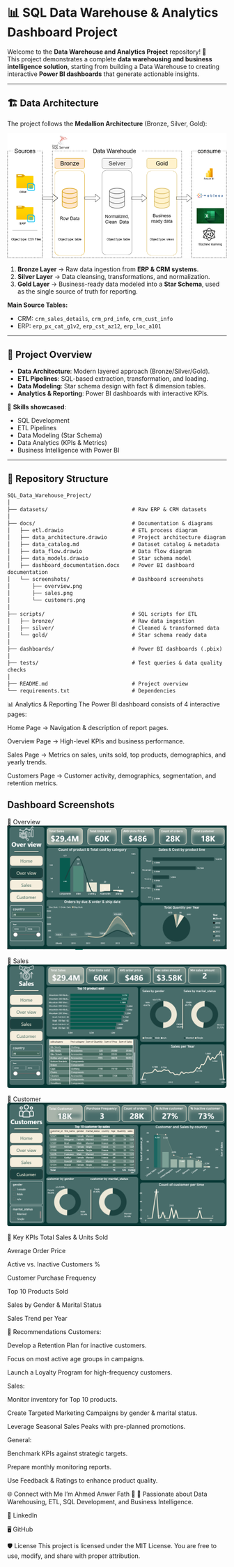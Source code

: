 # 📊 SQL Data Warehouse & Analytics Dashboard Project  

Welcome to the **Data Warehouse and Analytics Project** repository! 🚀  
This project demonstrates a complete **data warehousing and business intelligence solution**, starting from building a Data Warehouse to creating interactive **Power BI dashboards** that generate actionable insights.  

---

## 🏗️ Data Architecture  

The project follows the **Medallion Architecture** (Bronze, Silver, Gold):  

![Data Architecture](Docs/Data_architecture.png)  

1. **Bronze Layer** → Raw data ingestion from **ERP & CRM systems**.  
2. **Silver Layer** → Data cleansing, transformations, and normalization.  
3. **Gold Layer** → Business-ready data modeled into a **Star Schema**, used as the single source of truth for reporting.  

**Main Source Tables:**  
- CRM: `crm_sales_details`, `crm_prd_info`, `crm_cust_info`  
- ERP: `erp_px_cat_g1v2`, `erp_cst_az12`, `erp_loc_a101`  

---

## 📖 Project Overview  

- **Data Architecture**: Modern layered approach (Bronze/Silver/Gold).  
- **ETL Pipelines**: SQL-based extraction, transformation, and loading.  
- **Data Modeling**: Star schema design with fact & dimension tables.  
- **Analytics & Reporting**: Power BI dashboards with interactive KPIs.  

🎯 **Skills showcased**:  
- SQL Development  
- ETL Pipelines  
- Data Modeling (Star Schema)  
- Data Analytics (KPIs & Metrics)  
- Business Intelligence with Power BI  

---

## 📂 Repository Structure  

```plaintext
SQL_Data_Warehouse_Project/
│
├── datasets/                           # Raw ERP & CRM datasets
│
├── docs/                               # Documentation & diagrams
│   ├── etl.drawio                      # ETL process diagram
│   ├── data_architecture.drawio        # Project architecture diagram
│   ├── data_catalog.md                 # Dataset catalog & metadata
│   ├── data_flow.drawio                # Data flow diagram
│   ├── data_models.drawio              # Star schema model
│   ├── dashboard_documentation.docx    # Power BI dashboard documentation
│   └── screenshots/                    # Dashboard screenshots
│       ├── overview.png
│       ├── sales.png
│       └── customers.png
│
├── scripts/                            # SQL scripts for ETL
│   ├── bronze/                         # Raw data ingestion
│   ├── silver/                         # Cleaned & transformed data
│   └── gold/                           # Star schema ready data
│
├── dashboards/                         # Power BI dashboards (.pbix)
│
├── tests/                              # Test queries & data quality checks
│
├── README.md                           # Project overview
└── requirements.txt                    # Dependencies
```

📊 Analytics & Reporting
The Power BI dashboard consists of 4 interactive pages:

Home Page → Navigation & description of report pages.

Overview Page → High-level KPIs and business performance.

Sales Page → Metrics on sales, units sold, top products, demographics, and yearly trends.

Customers Page → Customer activity, demographics, segmentation, and retention metrics.

## Dashboard Screenshots
🔹  Overview
![Overview Page](Dashboard/over_view.png)  

🔹 Sales
![Sales Page](Dashboard/sales.png)  

🔹 Customer
![Customers Page](Dashboard/Customer.png)  


🔹 Key KPIs
Total Sales & Units Sold

Average Order Price

Active vs. Inactive Customers %

Customer Purchase Frequency

Top 10 Products Sold

Sales by Gender & Marital Status

Sales Trend per Year

🔹 Recommendations
Customers:

Develop a Retention Plan for inactive customers.

Focus on most active age groups in campaigns.

Launch a Loyalty Program for high-frequency customers.

Sales:

Monitor inventory for Top 10 products.

Create Targeted Marketing Campaigns by gender & marital status.

Leverage Seasonal Sales Peaks with pre-planned promotions.

General:

Benchmark KPIs against strategic targets.

Prepare monthly monitoring reports.

Use Feedback & Ratings to enhance product quality.

🌐 Connect with Me
I’m Ahmed Anwer Fath 👋
📌 Passionate about Data Warehousing, ETL, SQL Development, and Business Intelligence.

🔗 LinkedIn

🖥️ GitHub

🛡️ License
This project is licensed under the MIT License.
You are free to use, modify, and share with proper attribution.
